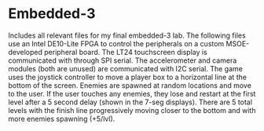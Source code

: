 # Embedded-3
Includes all relevant files for my final embedded-3 lab. The following files use an Intel DE10-Lite FPGA to control the peripherals on a custom MSOE-developed peripheral board. The LT24 touchscreen display is communicated with through SPI serial. The accelerometer and camera modules (both are unused) are communicated with I2C serial. The game uses the joystick controller to move a player box to a horizontal line at the bottom of the screen. Enemies are spawned at random locations and move to the user. If the user touches any enemies, they lose and restart at the first level after a 5 second delay (shown in the 7-seg displays). There are 5 total levels with the finish line progressively moving closer to the bottom and with more enemies spawning (+5/lvl).

